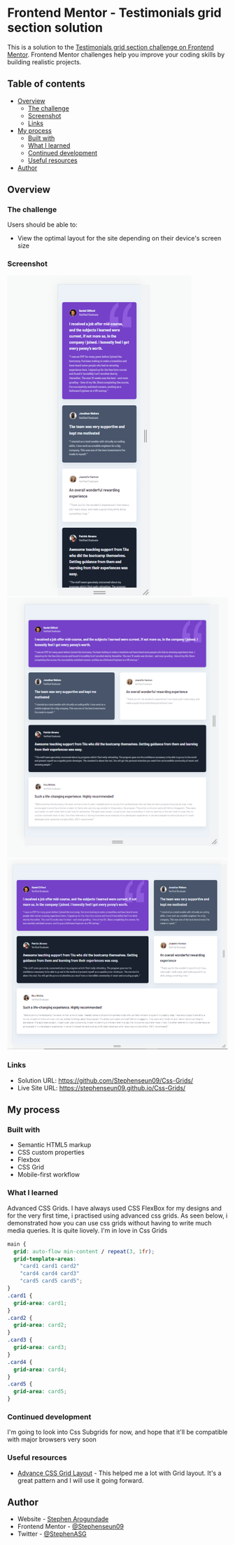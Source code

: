 # Frontend Mentor - Testimonials grid section solution

This is a solution to the [Testimonials grid section challenge on Frontend Mentor](https://www.frontendmentor.io/challenges/testimonials-grid-section-Nnw6J7Un7). Frontend Mentor challenges help you improve your coding skills by building realistic projects.

## Table of contents

- [Overview](#overview)
  - [The challenge](#the-challenge)
  - [Screenshot](#screenshot)
  - [Links](#links)
- [My process](#my-process)
  - [Built with](#built-with)
  - [What I learned](#what-i-learned)
  - [Continued development](#continued-development)
  - [Useful resources](#useful-resources)
- [Author](#author)

## Overview

### The challenge

Users should be able to:

- View the optimal layout for the site depending on their device's screen size

### Screenshot

![](./images/Capture.PNG)
![](./images/Capture2.PNG)
![](./images/Capture3.PNG)

### Links

- Solution URL: https://github.com/Stephenseun09/Css-Grids/
- Live Site URL: https://stephenseun09.github.io/Css-Grids/

## My process

### Built with

- Semantic HTML5 markup
- CSS custom properties
- Flexbox
- CSS Grid
- Mobile-first workflow

### What I learned

Advanced CSS Grids.
I have always used CSS FlexBox for my designs and for the very first time, i practised using advanced css grids.
As seen below, i demonstrated how you can use css grids without having to write much media queries.
It is quite liovely.
I'm in love in Css Grids

```css
main {
  grid: auto-flow min-content / repeat(3, 1fr);
  grid-template-areas:
    "card1 card1 card2"
    "card4 card4 card3"
    "card5 card5 card5";
}
.card1 {
  grid-area: card1;
}
.card2 {
  grid-area: card2;
}
.card3 {
  grid-area: card3;
}
.card4 {
  grid-area: card4;
}
.card5 {
  grid-area: card5;
}
```

### Continued development

I'm going to look into Css Subgrids for now, and hope that it'll be compatible with major browsers very soon

### Useful resources

- [Advance CSS Grid Layout](https://www.pluralsight.com) - This helped me a lot with Grid layout. It's a great pattern and I will use it going forward.

## Author

- Website - [Stephen Arogundade](https://www.your-site.com)
- Frontend Mentor - [@Stephenseun09](https://www.frontendmentor.io/profile/stephenseun09)
- Twitter - [@StephenASG](https://www.twitter.com/stephenasg)
